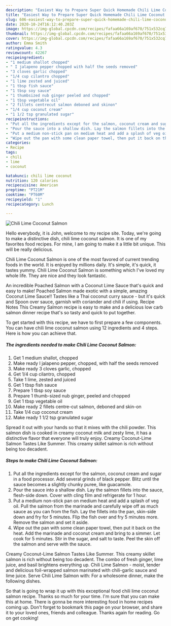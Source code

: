 ```yaml
---
description: "Easiest Way to Prepare Super Quick Homemade Chili Lime Coconut Salmon"
title: "Easiest Way to Prepare Super Quick Homemade Chili Lime Coconut Salmon"
slug: 606-easiest-way-to-prepare-super-quick-homemade-chili-lime-coconut-salmon
date: 2020-10-24T16:12:40.203Z
image: https://img-global.cpcdn.com/recipes/fafaa66a169af670/751x532cq70/chili-lime-coconut-salmon-recipe-main-photo.jpg
thumbnail: https://img-global.cpcdn.com/recipes/fafaa66a169af670/751x532cq70/chili-lime-coconut-salmon-recipe-main-photo.jpg
cover: https://img-global.cpcdn.com/recipes/fafaa66a169af670/751x532cq70/chili-lime-coconut-salmon-recipe-main-photo.jpg
author: Emma Smith
ratingvalue: 4.3
reviewcount: 42267
recipeingredient:
- "1 medium shallot chopped"
- " I jalapeno pepper chopped with half the seeds removed"
- "3 cloves garlic chopped"
- "1/4 cup cilantro chopped"
- "1 lime zested and juiced"
- "1 tbsp fish sauce"
- "1 tbsp soy sauce"
- "1 thumbsized nub ginger peeled and chopped"
- "1 tbsp vegetable oil"
- "2 fillets centrecut salmon deboned and skinon"
- "1/4 cup coconut cream"
- "1 1/2 tsp granulated sugar"
recipeinstructions:
- "Put all the ingredients except for the salmon, coconut cream and sugar in a food processor. Add several grinds of black pepper. Blitz until the sauce becomes a slightly chunky puree, like guacamole."
- "Pour the sauce into a shallow dish. Lay the salmon fillets into the sauce, flesh-side down. Cover with cling film and refrigerate for 1 hour."
- "Put a medium non-stick pan on medium heat and add a splash of veg oil. Pull the salmon from the marinade and carefully wipe off as much sauce as you can from the fish. Lay the fillets into the pan, skin-side down and fry for 5 minutes. Flip the fish over and fry 5 minutes more. Remove the salmon and set it aside."
- "Wipe out the pan with some clean paper towel, then put it back on the heat. Add the marinade and coconut cream and bring to a simmer. Let cook for 5 minutes. Stir in the sugar, and salt to taste. Peel the skin off the salmon and serve with the sauce."
categories:
- Recipe
tags:
- chili
- lime
- coconut

katakunci: chili lime coconut 
nutrition: 120 calories
recipecuisine: American
preptime: "PT21M"
cooktime: "PT60M"
recipeyield: "1"
recipecategory: Lunch

---
```



![Chili Lime Coconut Salmon](https://img-global.cpcdn.com/recipes/fafaa66a169af670/751x532cq70/chili-lime-coconut-salmon-recipe-main-photo.jpg)

Hello everybody, it is John, welcome to my recipe site. Today, we're going to make a distinctive dish, chili lime coconut salmon. It is one of my favorites food recipes. For mine, I am going to make it a little bit unique. This will be really delicious.

Chili Lime Coconut Salmon is one of the most favored of current trending foods in the world. It is enjoyed by millions daily. It's simple, it's quick, it tastes yummy. Chili Lime Coconut Salmon is something which I've loved my whole life. They are nice and they look fantastic.

An incredible Poached Salmon with a Coconut Lime Sauce that&#39;s quick and easy to make! Poached Salmon made exotic with a simple, amazing Coconut Lime Sauce!! Tastes like a Thai coconut curry sauce - but it&#39;s quick and Spoon over sauce, garnish with coriander and chili if using. Recipe Notes This Creamy Salmon recipe is easy to make and a delicious low carb salmon dinner recipe that&#39;s so tasty and quick to put together.


To get started with this recipe, we have to first prepare a few components. You can have chili lime coconut salmon using 12 ingredients and 4 steps. Here is how you can achieve that.

<!--inarticleads1-->

##### The ingredients needed to make Chili Lime Coconut Salmon:

1. Get 1 medium shallot, chopped
1. Make ready  I jalapeno pepper, chopped, with half the seeds removed
1. Make ready 3 cloves garlic, chopped
1. Get 1/4 cup cilantro, chopped
1. Take 1 lime, zested and juiced
1. Get 1 tbsp fish sauce
1. Prepare 1 tbsp soy sauce
1. Prepare 1 thumb-sized nub ginger, peeled and chopped
1. Get 1 tbsp vegetable oil
1. Make ready 2 fillets centre-cut salmon, deboned and skin-on
1. Take 1/4 cup coconut cream
1. Make ready 1 1/2 tsp granulated sugar


Spread it out with your hands so that it mixes with the chili powder. This salmon dish is cooked in creamy coconut milk and zesty lime, it has a distinctive flavor that everyone will truly enjoy. Creamy Coconut-Lime Salmon Tastes Like Summer. This creamy skillet salmon is rich without being too decadent. 

<!--inarticleads2-->

##### Steps to make Chili Lime Coconut Salmon:

1. Put all the ingredients except for the salmon, coconut cream and sugar in a food processor. Add several grinds of black pepper. Blitz until the sauce becomes a slightly chunky puree, like guacamole.
1. Pour the sauce into a shallow dish. Lay the salmon fillets into the sauce, flesh-side down. Cover with cling film and refrigerate for 1 hour.
1. Put a medium non-stick pan on medium heat and add a splash of veg oil. Pull the salmon from the marinade and carefully wipe off as much sauce as you can from the fish. Lay the fillets into the pan, skin-side down and fry for 5 minutes. Flip the fish over and fry 5 minutes more. Remove the salmon and set it aside.
1. Wipe out the pan with some clean paper towel, then put it back on the heat. Add the marinade and coconut cream and bring to a simmer. Let cook for 5 minutes. Stir in the sugar, and salt to taste. Peel the skin off the salmon and serve with the sauce.


Creamy Coconut-Lime Salmon Tastes Like Summer. This creamy skillet salmon is rich without being too decadent. The combo of fresh ginger, lime juice, and basil brightens everything up. Chili Lime Salmon - moist, tender and delicious foil-wrapped salmon marinated with chili-garlic sauce and lime juice. Serve Chili Lime Salmon with: For a wholesome dinner, make the following dishes. 

So that is going to wrap it up with this exceptional food chili lime coconut salmon recipe. Thanks so much for your time. I'm sure that you can make this at home. There is gonna be more interesting food in home recipes coming up. Don't forget to bookmark this page on your browser, and share it to your loved ones, friends and colleague. Thanks again for reading. Go on get cooking!
